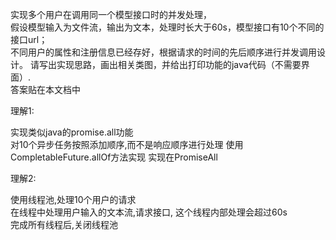 
实现多个用户在调用同一个模型接口时的并发处理，  
假设模型输入为文件流，输出为文本，处理时长大于60s，模型接口有10个不同的接口url；  
不同用户的属性和注册信息已经存好，根据请求的时间的先后顺序进行并发调用设计。 
请写出实现思路，画出相关类图，并给出打印功能的java代码（不需要界面）.  
答案贴在本文档中




理解1:

实现类似java的promise.all功能  
对10个异步任务按照添加顺序,而不是响应顺序进行处理
使用CompletableFuture.allOf方法实现
实现在PromiseAll

理解2:

使用线程池,处理10个用户的请求  
在线程中处理用户输入的文本流,请求接口, 这个线程内部处理会超过60s  
完成所有线程后,关闭线程池

